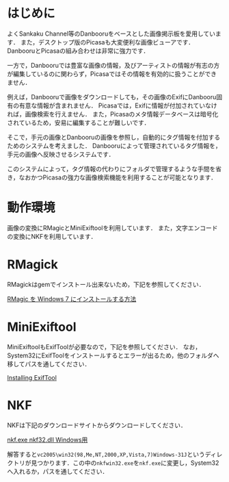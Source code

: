 # はじめに
よくSankaku Channel等のDanbooruをベースとした画像掲示板を愛用しています．
また，デスクトップ版のPicasaも大変便利な画像ビューアです．
DanbooruとPicasaの組み合わせは非常に強力です．

一方で，Danbooruでは豊富な画像の情報，及びアーティストの情報が有志の方が編集しているのに関わらず，Picasaではその情報を有効的に扱うことができません．

例えば，Danbooruで画像をダウンロードしても，その画像のExifにDanbooru固有の有意な情報が含まれません．
Picasaでは，Exifに情報が付加されていなければ，画像検索を行えません．
また，Picasaのメタ情報データベースは暗号化されているため，安易に編集することが難しいです．

そこで，手元の画像とDanbooruの画像を参照し，自動的にタグ情報を付加するためのシステムを考えました．
Danbooruによって管理されているタグ情報を，手元の画像へ反映させるシステムです．

このシステムによって，タグ情報の代わりにフォルダで管理するような手間を省き，なおかつPicasaの強力な画像検索機能を利用することが可能となります．

# 動作環境
画像の変換にRMagicとMiniExiftoolを利用しています．
また，文字エンコードの変換にNKFを利用しています．

# RMagick
RMagickはgemでインストール出来ないため，下記を参照してください．

[RMagic を Windows 7 にインストールする方法](http://www.ownway.info/Ruby/index.php?rmagick%2Fhowtoinstall%2Fwindows)

# MiniExiftool
MiniExiftoolもExifToolが必要なので，下記を参照してください．
なお，System32にExifToolをインストールするとエラーが出るため，他のフォルダへ移してパスを通してください．

[Installing ExifTool](http://www.sno.phy.queensu.ca/~phil/exiftool/install.html#Windows)

# NKF
NKFは下記のダウンロードサイトからダウンロードしてください．

[nkf.exe nkf32.dll Windows用](http://www.vector.co.jp/soft/dl/win95/util/se295331.html)

解答すると```vc2005\win32(98,Me,NT,2000,XP,Vista,7)Windows-31J```というディレクトリが見つかります．この中の```nkfwin32.exe```を```nkf.exe```に変更し，System32へ入れるか，パスを通してください．